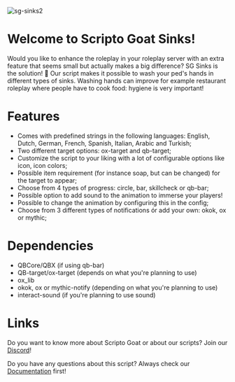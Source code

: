 
![sg-sinks2](https://github.com/Scripto-Goat/sg-sinks/assets/154728266/8c9c7391-fc0b-4ec2-b7f5-2fac987d6077)

# Welcome to Scripto Goat Sinks!
Would you like to enhance the roleplay in your roleplay server with an extra feature that seems small but actually makes a big difference? SG Sinks is the solution! 🐐 Our script makes it possible to wash your ped's hands in different types of sinks. Washing hands can improve for example restaurant roleplay where people have to cook food: hygiene is very important!

# Features
- Comes with predefined strings in the following languages: English, Dutch, German, French, Spanish, Italian, Arabic and Turkish;
- Two different target options: ox-target and qb-target;
- Customize the script to your liking with a lot of configurable options like icon, icon colors;
- Possible item requirement (for instance soap, but can be changed) for the target to appear;
- Choose from 4 types of progress: circle, bar, skillcheck or qb-bar;
- Possible option to add sound to the animation to immerse your players!
- Possible to change the animation by configuring this in the config;
- Choose from 3 different types of notifications ór add your own: okok, ox or mythic;

# Dependencies
- QBCore/QBX (if using qb-bar)
- QB-target/ox-target (depends on what you're planning to use)
- ox_lib
- okok, ox or mythic-notify (depending on what you're planning to use)
- interact-sound (if you're planning to use sound)

# Links
Do you want to know more about Scripto Goat or about our scripts? Join our [Discord](https://discord.gg/ZGAPQE2yC3)!

Do you have any questions about this script? Always check our [Documentation](https://scripto-goat.gitbook.io/documentation) first!


